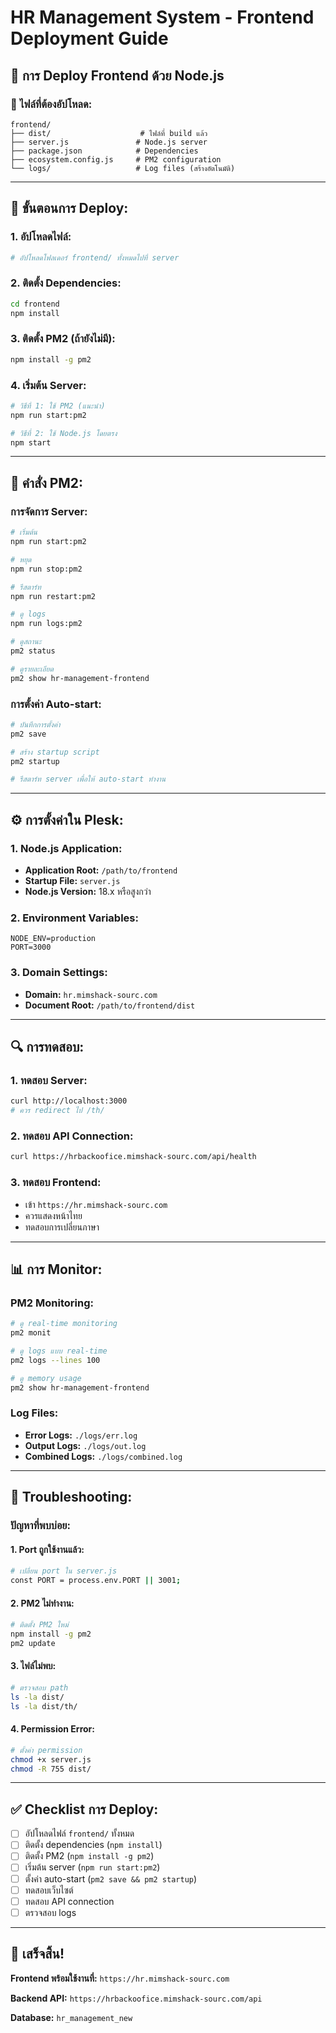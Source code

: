 # HR Management System - Frontend Deployment Guide

## 🚀 **การ Deploy Frontend ด้วย Node.js**

### **📁 ไฟล์ที่ต้องอัปโหลด:**
```
frontend/
├── dist/                    # ไฟล์ที่ build แล้ว
├── server.js               # Node.js server
├── package.json            # Dependencies
├── ecosystem.config.js     # PM2 configuration
└── logs/                   # Log files (สร้างอัตโนมัติ)
```

---

## 🔧 **ขั้นตอนการ Deploy:**

### **1. อัปโหลดไฟล์:**
```bash
# อัปโหลดโฟลเดอร์ frontend/ ทั้งหมดไปที่ server
```

### **2. ติดตั้ง Dependencies:**
```bash
cd frontend
npm install
```

### **3. ติดตั้ง PM2 (ถ้ายังไม่มี):**
```bash
npm install -g pm2
```

### **4. เริ่มต้น Server:**
```bash
# วิธีที่ 1: ใช้ PM2 (แนะนำ)
npm run start:pm2

# วิธีที่ 2: ใช้ Node.js โดยตรง
npm start
```

---

## 🎯 **คำสั่ง PM2:**

### **การจัดการ Server:**
```bash
# เริ่มต้น
npm run start:pm2

# หยุด
npm run stop:pm2

# รีสตาร์ท
npm run restart:pm2

# ดู logs
npm run logs:pm2

# ดูสถานะ
pm2 status

# ดูรายละเอียด
pm2 show hr-management-frontend
```

### **การตั้งค่า Auto-start:**
```bash
# บันทึกการตั้งค่า
pm2 save

# สร้าง startup script
pm2 startup

# รีสตาร์ท server เพื่อให้ auto-start ทำงาน
```

---

## ⚙️ **การตั้งค่าใน Plesk:**

### **1. Node.js Application:**
- **Application Root:** `/path/to/frontend`
- **Startup File:** `server.js`
- **Node.js Version:** 18.x หรือสูงกว่า

### **2. Environment Variables:**
```
NODE_ENV=production
PORT=3000
```

### **3. Domain Settings:**
- **Domain:** `hr.mimshack-sourc.com`
- **Document Root:** `/path/to/frontend/dist`

---

## 🔍 **การทดสอบ:**

### **1. ทดสอบ Server:**
```bash
curl http://localhost:3000
# ควร redirect ไป /th/
```

### **2. ทดสอบ API Connection:**
```bash
curl https://hrbackoofice.mimshack-sourc.com/api/health
```

### **3. ทดสอบ Frontend:**
- เข้า `https://hr.mimshack-sourc.com`
- ควรแสดงหน้าไทย
- ทดสอบการเปลี่ยนภาษา

---

## 📊 **การ Monitor:**

### **PM2 Monitoring:**
```bash
# ดู real-time monitoring
pm2 monit

# ดู logs แบบ real-time
pm2 logs --lines 100

# ดู memory usage
pm2 show hr-management-frontend
```

### **Log Files:**
- **Error Logs:** `./logs/err.log`
- **Output Logs:** `./logs/out.log`
- **Combined Logs:** `./logs/combined.log`

---

## 🚨 **Troubleshooting:**

### **ปัญหาที่พบบ่อย:**

#### **1. Port ถูกใช้งานแล้ว:**
```bash
# เปลี่ยน port ใน server.js
const PORT = process.env.PORT || 3001;
```

#### **2. PM2 ไม่ทำงาน:**
```bash
# ติดตั้ง PM2 ใหม่
npm install -g pm2
pm2 update
```

#### **3. ไฟล์ไม่พบ:**
```bash
# ตรวจสอบ path
ls -la dist/
ls -la dist/th/
```

#### **4. Permission Error:**
```bash
# ตั้งค่า permission
chmod +x server.js
chmod -R 755 dist/
```

---

## ✅ **Checklist การ Deploy:**

- [ ] อัปโหลดไฟล์ `frontend/` ทั้งหมด
- [ ] ติดตั้ง dependencies (`npm install`)
- [ ] ติดตั้ง PM2 (`npm install -g pm2`)
- [ ] เริ่มต้น server (`npm run start:pm2`)
- [ ] ตั้งค่า auto-start (`pm2 save && pm2 startup`)
- [ ] ทดสอบเว็บไซต์
- [ ] ทดสอบ API connection
- [ ] ตรวจสอบ logs

---

## 🎉 **เสร็จสิ้น!**

**Frontend พร้อมใช้งานที่:** `https://hr.mimshack-sourc.com`

**Backend API:** `https://hrbackoofice.mimshack-sourc.com/api`

**Database:** `hr_management_new`
